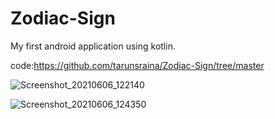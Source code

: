# Zodiac-Sign
My first android application using kotlin.

code:https://github.com/tarunsraina/Zodiac-Sign/tree/master

![Screenshot_20210606_122140](https://user-images.githubusercontent.com/63731049/120916394-046d5e00-c6c7-11eb-8ab9-252631253e9a.png)

![Screenshot_20210606_124350](https://user-images.githubusercontent.com/63731049/120916419-2cf55800-c6c7-11eb-8fec-39aac2132583.png)

